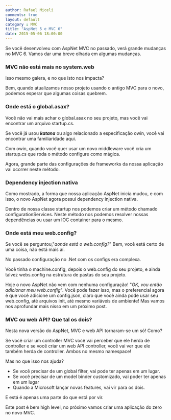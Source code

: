 ```yaml
---
author: Rafael Miceli
comments: true
layout: default
category : MVC
title: "AspNet 5 e MVC 6"
date: 2015-05-06 18:00:00
---
```


Se você desenvolveu com AspNet MVC no passado, verá grande mudanças no MVC 6. Vamos dar uma breve olhada em algumas mudanças. 

### MVC não está mais no system.web 

Isso mesmo galera, e no que isto nos impacta? 

Bem, quando atualizamos nosso projeto usando o antigo MVC para o novo, podemos esperar que algumas coisas quebrem. 

### Onde está o global.asax? 

Você não vai mais achar o global.asax no seu projeto, mas você vai encontrar um arquivo startup.cs.  

Se você já usou **_katana_** ou algo relacionado a especificação owin, você vai encontrar uma familiaridade aqui. 

Com owin, quando você quer usar um novo middleware você cria um startup.cs que roda o método configure como mágica. 

Agora, grande parte das configurações de frameworks da nossa aplicação vai ocorrer neste método. 

### Dependency injection nativa 

Como mostrado, a forma que nossa aplicação AspNet inicia mudou, e com isso, o novo AspNet agora possui dependency injection nativa.  

Dentro de nossa classe startup nos podemos criar um método chamado configurationServices. Neste método nos podemos resolver nossas dependências ou usar um IOC container para o mesmo. 

### Onde está meu web.config? 

Se você se perguntou,"_aonde está o web.config?_" Bem, você está certo de uma coisa, não está mais aí. 

No passado configuração no .Net com os configs era complexa.  

Você tinha o machine.config, depois o web.config do seu projeto, e ainda talvez webs.config na estrutura de pastas do seu projeto. 

Hoje o novo AspNet não vem com nenhuma configuração! "_OK, vou então adicionar meu web.config_". Você pode fazer isso, mas o preferencial agora é que você adicione um config.json, claro que você ainda pode usar seu web.config, até arquivos init, até mesmo variáveis de ambiente! Mas vamos nos aprofundar mais nisso em um próximo post. 

### MVC ou web API? Que tal os dois? 

Nesta nova versão do AspNet, MVC e web API tornaram-se um só! Como? 

Se você criar um controller MVC você vai perceber que ele herda de controller e se você criar um web API controller, você vai ver que ele também herda de controller. Ambos no mesmo namespace! 

Mas no que isso nos ajuda? 

- Se você precisar de um global filter, vai pode ter apenas em um lugar.
- Se você precisar de um model binder customizado, vai poder ter apenas em um lugar 
- Quando a Microsoft lançar novas features, vai vir para os dois. 

E está é apenas uma parte do que está por vir. 

Este post é bem high level, no próximo vamos criar uma aplicação do zero no novo MVC. 
